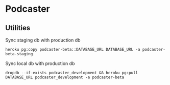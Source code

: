 # Podcaster

## Utilities

Sync staging db with production db

```
heroku pg:copy podcaster-beta::DATABASE_URL DATABASE_URL -a podcaster-beta-staging
```

Sync local db with production db

```
dropdb --if-exists podcaster_development && heroku pg:pull DATABASE_URL podcaster_development -a podcaster-beta
```